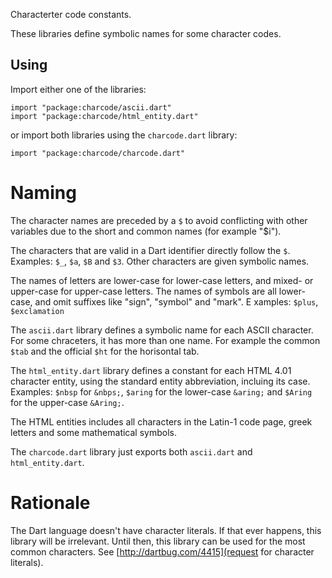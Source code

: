 Characterter code constants.

These libraries define symbolic names for some character codes.

## Using

Import either one of the libraries:

    import "package:charcode/ascii.dart"
    import "package:charcode/html_entity.dart"

or import both libraries using the `charcode.dart` library:

    import "package:charcode/charcode.dart"

# Naming

The character names are preceded by a `$` to avoid conflicting with other
variables due to the short and common names (for example "$i").

The characters that are valid in a Dart identifier directly follow the `$`.
Examples: `$_`, `$a`, `$B` and `$3`. Other characters are given symbolic names.

The names of letters are lower-case for lower-case letters, and mixed- or
upper-case for upper-case letters. The names of symbols are all lower-case,
and omit suffixes like "sign", "symbol" and "mark". E
xamples: `$plus`, `$exclamation`

The `ascii.dart` library defines a symbolic name for each ASCII character.
For some chraceters, it has more than one name. For example the common `$tab`
and the official `$ht` for the horisontal tab.

The `html_entity.dart` library defines a constant for each HTML 4.01 character
entity, using the standard entity abbreviation, incluing its case.
Examples: `$nbsp` for `&nbps;`, `$aring` for the lower-case `&aring;`
and `$Aring` for the upper-case `&Aring;`.

The HTML entities includes all characters in the Latin-1 code page, greek
letters and some mathematical symbols.

The `charcode.dart` library just exports both `ascii.dart` and
`html_entity.dart`.

# Rationale

The Dart language doesn't have character literals. If that ever happens, this
library will be irrelevant. Until then, this library can be used for the most
common characters.
See [http://dartbug.com/4415](request for character literals).
